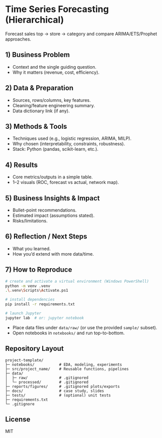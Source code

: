 # Time Series Forecasting (Hierarchical)

Forecast sales top → store → category and compare ARIMA/ETS/Prophet approaches.

## 1) Business Problem
- Context and the single guiding question.
- Why it matters (revenue, cost, efficiency).

## 2) Data & Preparation
- Sources, rows/columns, key features.
- Cleaning/feature engineering summary.
- Data dictionary link (if any).

## 3) Methods & Tools
- Techniques used (e.g., logistic regression, ARIMA, MILP).
- Why chosen (interpretability, constraints, robustness).
- Stack: Python (pandas, scikit-learn, etc.).

## 4) Results
- Core metrics/outputs in a simple table.
- 1–2 visuals (ROC, forecast vs actual, network map).

## 5) Business Insights & Impact
- Bullet-point recommendations.
- Estimated impact (assumptions stated).
- Risks/limitations.

## 6) Reflection / Next Steps
- What you learned.
- How you’d extend with more data/time.

## 7) How to Reproduce
```bash
# create and activate a virtual environment (Windows PowerShell)
python -m venv .venv
.\.venv\Scripts\Activate.ps1

# install dependencies
pip install -r requirements.txt

# launch Jupyter
jupyter lab  # or: jupyter notebook
```
- Place data files under `data/raw/` (or use the provided `sample/` subset).
- Open notebooks in `notebooks/` and run top-to-bottom.

## Repository Layout
```
project-template/
├─ notebooks/           # EDA, modeling, experiments
├─ src/project_name/    # Reusable functions, pipelines
├─ data/
│  ├─ raw/              # .gitignored
│  └─ processed/        # .gitignored
├─ reports/figures/     # .gitignored plots/exports
├─ docs/                # case study, slides
├─ tests/               # (optional) unit tests
├─ requirements.txt
└─ .gitignore
```

## License
MIT
